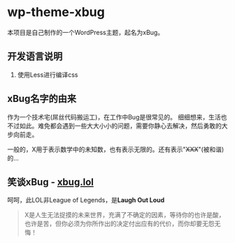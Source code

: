 # wp-theme-xbug
本项目是自己制作的一个WordPress主题，起名为xBug。

## 开发语言说明
1. 使用Less进行编译css

## xBug名字的由来
作为一个技术宅(屌丝代码搬运工)，在工作中Bug是很常见的。
细细想来，生活也不过如此。难免都会遇到一些大大小小的问题，需要你静心去解决，然后勇敢的大步向前走。  

一般的，X用于表示数学中的未知数，也有表示无限的。还有表示"~~XXX~~"(被和谐)的...

## 笑谈xBug - <a href="http://xbug.lol" target="_blank" title="笑谈xBug">xbug.lol</a>
呵呵，此LOL非League of Legends，是**Laugh Out Loud**   

> X是人生无法捉摸的未来世界，充满了不确定的因素，等待你的也许是酸，也许是苦，但你必须为你所作出的决定付出应有的代价，而你却要无怨无悔！

